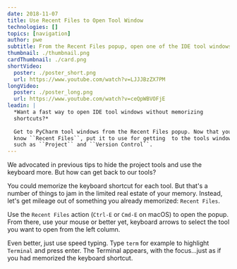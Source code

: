 ```yaml
---
date: 2018-11-07
title: Use Recent Files to Open Tool Window
technologies: []
topics: [navigation]
author: pwe
subtitle: From the Recent Files popup, open one of the IDE tool windows.
thumbnail: ./thumbnail.png
cardThumbnail: ./card.png
shortVideo:
  poster: ./poster_short.png
  url: https://www.youtube.com/watch?v=LJJJBzZX7PM
longVideo:
  poster: ./poster_long.png
  url: https://www.youtube.com/watch?v=ceQpWBVOFjE
leadin: |
  *Want a fast way to open IDE tool windows without memorizing 
  shortcuts?*
  
  Get to PyCharm tool windows from the Recent Files popup. Now that you 
  know ``Recent Files``, put it to use for getting  to the tools windows 
  such as ``Project`` and ``Version Control``.
---
```


We advocated in previous tips to hide the project tools and use
the keyboard more. But how can get back to our tools?

You could memorize the keyboard shortcut for each tool. But that's
a number of things to jam in the limited real estate of your
memory. Instead, let's get mileage out of something you already
memorized: `Recent Files`.

Use the `Recent Files` action (`Ctrl-E` or `Cmd-E` on macOS)
to open the popup. From there, use your mouse or better yet,
keyboard arrows to select the tool you want to open from the
left column.

Even better, just use speed typing. Type `term` for example to
highlight `Terminal` and press enter. The Terminal appears, with
the focus...just as if you had memorized the keyboard shortcut.
